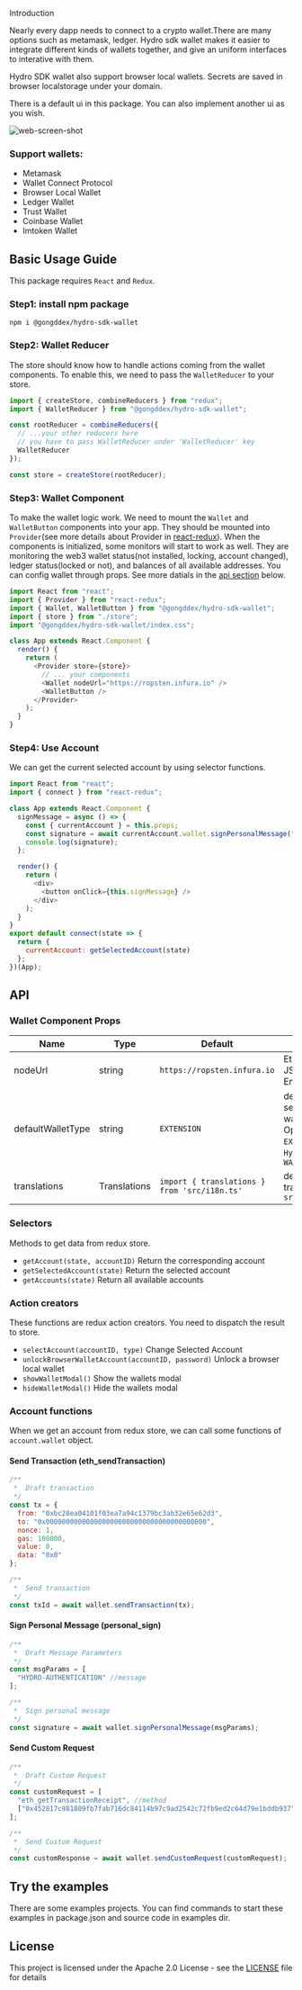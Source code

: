 Introduction

Nearly every dapp needs to connect to a crypto wallet.There are many options such as metamask, ledger. Hydro sdk wallet makes it easier to integrate different kinds of wallets together, and give an uniform interfaces to interative with them.

Hydro SDK wallet also support browser local wallets. Secrets are saved in browser localstorage under your domain.

There is a default ui in this package. You can also implement another ui as you wish.

![web-screen-shot](./assets/example.png)

### Support wallets:

- Metamask
- Wallet Connect Protocol
- Browser Local Wallet
- Ledger Wallet
- Trust Wallet
- Coinbase Wallet
- Imtoken Wallet

## Basic Usage Guide

This package requires `React` and `Redux`.

### Step1: install npm package

`npm i @gongddex/hydro-sdk-wallet`

### Step2: Wallet Reducer

The store should know how to handle actions coming from the wallet components. To enable this, we need to pass the `WalletReducer` to your store.

```javascript
import { createStore, combineReducers } from "redux";
import { WalletReducer } from "@gongddex/hydro-sdk-wallet";

const rootReducer = combineReducers({
  // ...your other reducers here
  // you have to pass WalletReducer under 'WalletReducer' key
  WalletReducer
});

const store = createStore(rootReducer);
```

### Step3: Wallet Component

To make the wallet logic work. We need to mount the `Wallet` and `WalletButton` components into your app. They should be mounted into `Provider`(see more details about Provider in [react-redux](https://github.com/reduxjs/react-redux)). When the components is initialized, some monitors will start to work as well. They are monitoring the web3 wallet status(not installed, locking, account changed), ledger status(locked or not), and balances of all available addresses. You can config wallet through props. See more datials in the [api section](#wallet-component-props) below.

```javascript
import React from "react";
import { Provider } from "react-redux";
import { Wallet, WalletButton } from "@gongddex/hydro-sdk-wallet";
import { store } from "./store";
import "@gongddex/hydro-sdk-wallet/index.css";

class App extends React.Component {
  render() {
    return (
      <Provider store={store}>
        // ... your components
        <Wallet nodeUrl="https://ropsten.infura.io" />
        <WalletButton />
      </Provider>
    );
  }
}
```

### Step4: Use Account

We can get the current selected account by using selector functions.

```javascript
import React from "react";
import { connect } from "react-redux";

class App extends React.Component {
  signMessage = async () => {
    const { currentAccount } = this.props;
    const signature = await currentAccount.wallet.signPersonalMessage("test message");
    console.log(signature);
  };

  render() {
    return (
      <div>
        <button onClick={this.signMessage} />
      </div>
    );
  }
}
export default connect(state => {
  return {
    currentAccount: getSelectedAccount(state)
  };
})(App);
```

## API

### Wallet Component Props

| Name              | Type         | Default                                      | Desc                                                                                   |
| ----------------- | ------------ | -------------------------------------------- | -------------------------------------------------------------------------------------- |
| nodeUrl           | string       | `https://ropsten.infura.io`                  | Ethereum JSON RPC Endpoint                                                             |
| defaultWalletType | string       | `EXTENSION`                                  | default selected wallet type. Options are `EXTENSION`, `Hydro-Wallet`, `WALLETCONNECT` |
| translations      | Translations | `import { translations } from 'src/i18n.ts'` | default translations in `src/i18n.ts`                                                  |

### Selectors

Methods to get data from redux store.

- `getAccount(state, accountID)` Return the corresponding account
- `getSelectedAccount(state)` Return the selected account
- `getAccounts(state)` Return all available accounts

### Action creators

These functions are redux action creators. You need to dispatch the result to store.

- `selectAccount(accountID, type)` Change Selected Account
- `unlockBrowserWalletAccount(accountID, password)` Unlock a browser local wallet
- `showWalletModal()` Show the wallets modal
- `hideWalletModal()` Hide the wallets modal

### Account functions

When we get an account from redux store, we can call some functions of `account.wallet` object.

#### Send Transaction \(eth_sendTransaction\)

```javascript
/**
 *  Draft transaction
 */
const tx = {
  from: "0xbc28ea04101f03ea7a94c1379bc3ab32e65e62d3",
  to: "0x0000000000000000000000000000000000000000",
  nonce: 1,
  gas: 100000,
  value: 0,
  data: "0x0"
};

/**
 *  Send transaction
 */
const txId = await wallet.sendTransaction(tx);
```

#### Sign Personal Message \(personal_sign\)

```javascript
/**
 *  Draft Message Parameters
 */
const msgParams = [
  "HYDRO-AUTHENTICATION" //message
];

/**
 *  Sign personal message
 */
const signature = await wallet.signPersonalMessage(msgParams);
```

#### Send Custom Request

```javascript
/**
 *  Draft Custom Request
 */
const customRequest = [
  "eth_getTransactionReceipt", //method
  ["0x452817c981809fb7fab716dc84114b97c9ad2542c72fb9ed2c64d79e1bddb937"] //params
];

/**
 *  Send Custom Request
 */
const customResponse = await wallet.sendCustomRequest(customRequest);
```

## Try the examples

There are some examples projects. You can find commands to start these examples in package.json and source code in examples dir.

## License

This project is licensed under the Apache 2.0 License - see the [LICENSE](LICENSE) file for details
